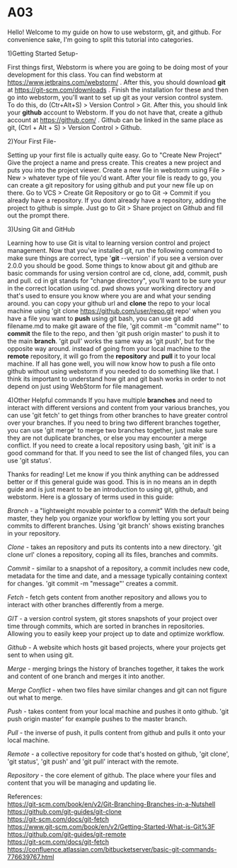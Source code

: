 # A03
Hello! Welcome to my guide on how to use webstorm, git, and github.
For convenience sake, I'm going to split this tutorial into categories.

1)Getting Started Setup-

First things first, Webstorm is where you are going to be doing most of your development for this class.
You can find webstorm at https://www.jetbrains.com/webstorm/ .
After this, you should download <b>git</b> at https://git-scm.com/downloads .
Finish the installation for these and then go into webstorm, you'll want to set up git as your version control system.
To do this, do (Ctr+Alt+S) > Version Control > Git.
After this, you should link your <b>github</b> account to Webstorm.
If you do not have that, create a github account at https://github.com/ .
Github can be linked in the same place as git, (Ctrl + Alt + S) > Version Control > Github.

2)Your First File-

Setting up your first file is actually quite easy. Go to "Create New Project" Give the project a name and press create. This creates a new project and puts you into the project viewer. Create a new file in webstorm using File > New > whatever type of file you'd want.
After your file is ready to go, you can create a git repository for using github and put your new file up on there. Go to VCS > Create Git Repository or go to Git -> Commit if you already have a repository.
If you dont already have a repository, adding the project to github is simple. Just go to Git > Share project on Github and fill out the prompt there.

3)Using Git and GitHub

Learning how to use Git is vital to learning version control and project management. Now that you've installed git, run the following command to make sure things are correct, type '<b>git</b> --version' if you see a version over 2.0.0 you should be good. Some things to know about git and github are basic commands for using version control are cd, clone, add, commit, push and pull.
cd in git stands for "change directory", you'll want to be sure your in the correct location using cd. pwd shows your working directory and that's used to ensure you know where you are and what your sending around.
you can copy your github url and <b>clone</b> the repo to your local machine using 'git clone https://github.com/user/repo.git repo'
when you have a file you want to <b>push</b> using git bash, you can use git add filename.md to make git aware of the file, 'git commit -m "commit name"' to <b>commit</b> the file to the repo, and then 'git push origin master' to push it to the main <b>branch</b>.
'git pull' works the same way as 'git push', but for the opposite way around. instead of going from your local machine to the <b>remote</b> repository, it will go from the <b>repository</b> and <b>pull</b> it to your local machine.
If all has gone well, you will now know how to push a file onto github without using webstorm if you needed to do something like that.
I think its important to understand how git and git bash works in order to not depend on just using WebStorm for file management.

4)Other Helpful commands
If you have multiple <b>branches</b> and need to interact with different versions and content from your various branches, you can use 'git fetch' to get things from other branches to have greater control over your branches.
If you need to bring two different branches together, you can use 'git merge' to merge two branches together, just make sure they are not duplicate branches, or else you may encounter a merge conflict.
If you need to create a local repository using bash, 'git init' is a good command for that.
If you need to see the list of changed files, you can use 'git status'.

Thanks for reading! Let me know if you think anything can be addressed better or if this general guide was good. This is in no means an in depth guide and is just meant to be an introduction to using git, github, and webstorm. Here is a glossary of terms used in this guide:

*Branch* - a "lightweight movable pointer to a commit" With the default being master, they help you organize your workflow by letting you sort your commits to different branches. Using 'git branch' shows existing branches in your repository.<br>

*Clone* - takes an repository and puts its contents into a new directory. 'git clone url' clones a repository, coping all its files, branches and commits.<br>

*Commit* - similar to a snapshot of a repository, a commit includes new code, metadata for the time and date, and a message typically containing context for changes. 'git commit -m "message"' creates a commit.<br>

*Fetch* - fetch gets content from another repository and allows you to interact with other branches differently from a merge.<br>

*GIT* - a version control system, git stores snapshots of your project over time through commits, which are sorted in branches in repositories. Allowing you to easily keep your project up to date and optimize workflow.<br>

*Github* - A website which hosts git based projects, where your projects get sent to when using git.<br>

*Merge* - merging brings the history of branches together, it takes the work and content of one branch and merges it into another.<br>

*Merge Conflict* - when two files have similar changes and git can not figure out what to merge.<br>

*Push* - takes content from your local machine and pushes it onto github. 'git push origin master' for example pushes to the master branch.<br>

*Pull* - the inverse of push, it pulls content from github and pulls it onto your local machine.<br>

*Remote* - a collective repository for code that's hosted on github, 'git clone', 'git status', 'git push' and 'git pull' interact with the remote.<br>

*Repository* - the core element of github. The place where your files and content that you will be managing and updating lie.<br>

References:<br>
https://git-scm.com/book/en/v2/Git-Branching-Branches-in-a-Nutshell<br>
https://github.com/git-guides/git-clone<br>
https://git-scm.com/docs/git-fetch<br>
https://www.git-scm.com/book/en/v2/Getting-Started-What-is-Git%3F<br>
https://github.com/git-guides/git-remote<br>
https://git-scm.com/docs/git-fetch<br>
https://confluence.atlassian.com/bitbucketserver/basic-git-commands-776639767.html<br>
<br>

